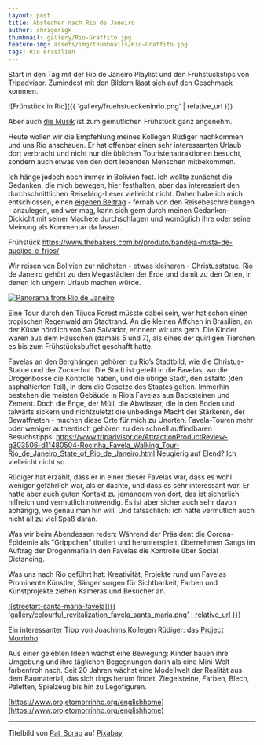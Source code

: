 ```yaml
---
layout: post
title: Abstecher nach Rio de Janeiro
author: chrigerigk
thumbnail: gallery/Rio-Graffito.jpg
feature-img: assets/img/thumbnails/Rio-Graffito.jpg
tags: Rio Brasilien
---
```


<span class="author christiane"></span>
Start in den Tag mit der Rio de Janeiro Playlist und den Frühstückstips von Tripadvisor. Zumindest mit den Bildern lässt sich auf den Geschmack kommen.

![Frühstück in Rio]({{ 'gallery/fruehstueckeninrio.png' | relative_url }})

Aber auch [die Musik](https://open.spotify.com/playlist/2tHHa5FokCycyvwnmY50ra?si=r8dLf8RQSruKTcznw7AFgQ) ist zum gemütlichen Frühstück ganz angenehm.

<span class="author joachim"></span>
Heute wollen wir die Empfehlung meines Kollegen Rüdiger nachkommen und uns Rio anschauen. Er hat offenbar einen sehr interessanten Urlaub dort verbracht und nicht nur die üblichen Touristenattraktionen besucht, sondern auch etwas von den dort lebenden Menschen mitbekommen.

Ich hänge jedoch noch immer in Bolivien fest. Ich wollte zunächst die Gedanken, die mich bewegen, hier festhalten, aber das interessiert den durchschnittlichen Reiseblog-Leser vielleicht nicht. Daher habe ich mich entschlossen, einen [eigenen Beitrag](joachims-exkurs) - fernab von den Reisebeschreibungen - anzulegen, und wer mag, kann sich gern durch meinen Gedanken-Dickicht mit seiner Machete durchschlagen und womöglich ihre oder seine Meinung als Kommentar da lassen.

<span class="author christiane"></span>
Frühstück https://www.thebakers.com.br/produto/bandeja-mista-de-queijos-e-frios/

Wir reisen von Bolivien zur nächsten - etwas kleineren - Christusstatue. Rio de Janeiro gehört zu den Megastädten der Erde und damit zu den Orten, in denen ich ungern Urlaub machen würde.

<a title="Jens Hausherr from Hamburg, Deutschland / CC BY-SA (https://creativecommons.org/licenses/by-sa/2.0)" href="https://commons.wikimedia.org/wiki/File:Panorama_from_Rio_de_Janeiro.jpg"><img alt="Panorama from Rio de Janeiro" src="https://upload.wikimedia.org/wikipedia/commons/thumb/f/fe/Panorama_from_Rio_de_Janeiro.jpg/1024px-Panorama_from_Rio_de_Janeiro.jpg"></a>

Eine Tour durch den Tijuca Forest müsste dabei sein, wer hat schon einen tropischen Regenwald  am Stadtrand. An die kleinen Äffchen in Brasilien, an der Küste nördlich von San Salvador, erinnern wir uns gern. Die Kinder waren aus dem Häuschen (damals 5 und 7), als eines der quirligen Tierchen es bis zum Frühstücksbuffet geschafft hatte.

Favelas an den Berghängen gehören zu Rio’s Stadtbild, wie die Christus-Statue und der Zuckerhut. Die Stadt ist geteilt in die Favelas, wo die Drogenbosse die Kontrolle haben, und die übrige Stadt, den asfalto (den asphaltierten Teil), in dem die Gesetze des Staates gelten. Immerhin bestehen die meisten Gebäude in Rio’s Favelas aus Backsteinen und Zement. Doch die Enge, der Müll, die Abwässer, die in den Boden und talwärts sickern und nichtzuletzt die unbedinge Macht der Stärkeren, der Bewaffneten - machen diese Orte für mich zu Unorten. Favela-Touren mehr oder weniger authentisch gehören zu den schnell auffindbaren Besuchstipps: https://www.tripadvisor.de/AttractionProductReview-g303506-d11480504-Rocinha_Favela_Walking_Tour-Rio_de_Janeiro_State_of_Rio_de_Janeiro.html Neugierig auf Elend? Ich vielleicht nicht so.

<span class="author joachim"></span>
Rüdiger hat erzählt, dass er in einer dieser Favelas war, dass es wohl weniger gefährlich war, als er dachte, und dass es sehr interessant war. Er hatte aber auch guten Kontakt zu jemandem von dort, das ist sicherlich hilfreich und vermutlich notwendig. Es ist aber sicher auch sehr davon abhängig, wo genau man hin will. Und tatsächlich: ich hätte vermutlich auch nicht all zu viel Spaß daran.

<span class="author christiane"></span>
Was wir beim Abendessen reden: Während der Präsident die Corona-Epidemie als "Grippchen" tituliert und herunterspielt, übernehmen Gangs im Auftrag der Drogenmafia in den Favelas die Kontrolle über Social Distancing.

Was uns nach Rio geführt hat: Kreativität, Projekte rund um Favelas
Prominente Künstler, Sänger sorgen für Sichtbarkeit, Farben und Kunstprojekte ziehen Kameras und Besucher an.

[![streetart-santa-maria-favela]({{ 'gallery/colourful_revitalization_favela_santa_maria.png' | relative_url }})](https://futureofconstruction.org/solution/creating-more-colourful-liveable-and-human-cities-the-revitalization-of-favela-santa-maria/)

Ein interessanter Tipp von Joachims Kollegen Rüdiger: das [Project Morrinho](https://en.m.wikipedia.org/wiki/Project_Morrinho).

Aus einer gelebten Ideen wächst eine Bewegung: Kinder bauen ihre Umgebung und ihre täglichen Begegnungen darin als eine Mini-Welt farbenfroh nach. Seit 20 Jahren wächst eine Modellwelt der Realität aus dem Baumaterial, das sich rings herum findet. Ziegelsteine, Farben, Blech, Paletten, Spielzeug bis hin zu Legofiguren.

[https://www.projetomorrinho.org/englishhome](https://www.projetomorrinho.org/englishhome)

---
Titelbild von [Pat_Scrap](https://pixabay.com/de/users/Pat_Scrap-298457/?utm_source=link-attribution&amp;utm_medium=referral&amp;utm_campaign=image&amp;utm_content=4184566) auf [Pixabay](https://pixabay.com/de/?utm_source=link-attribution&amp;utm_medium=referral&amp;utm_campaign=image&amp;utm_content=4184566)

